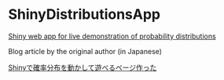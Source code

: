 ShinyDistributionsApp
=====================


[Shiny web app for live demonstration of probability distributions](https://ksmzn.shinyapps.io/statdist/)

Blog article by the original author (in Japanese)

[Shinyで確率分布を動かして遊べるページ作った](http://ksmzn.hatenablog.com/entry/statdist-shiny)
